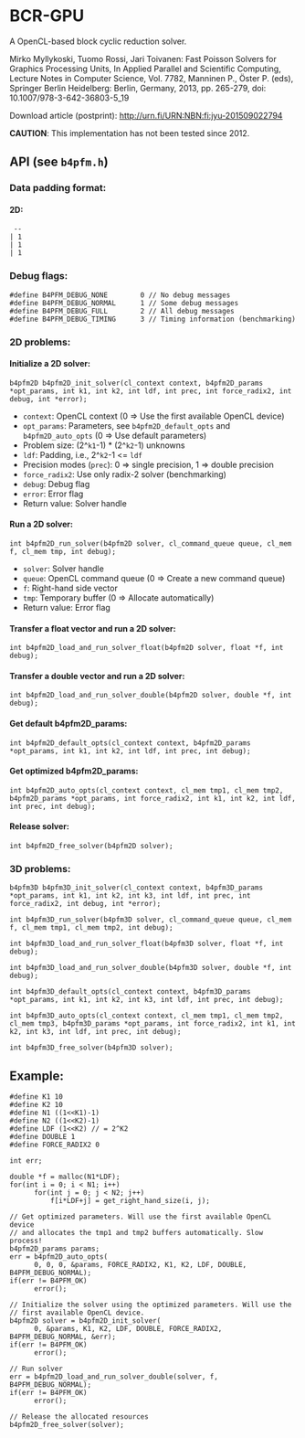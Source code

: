 # BCR-GPU
A OpenCL-based block cyclic reduction solver.

Mirko Myllykoski, Tuomo Rossi, Jari Toivanen: Fast Poisson Solvers for Graphics Processing Units, In Applied Parallel and Scientific Computing, Lecture Notes in Computer Science, Vol. 7782, Manninen P., Öster P. (eds), Springer Berlin Heidelberg: Berlin, Germany, 2013, pp. 265-279, doi: 10.1007/978-3-642-36803-5_19

Download article (postprint): http://urn.fi/URN:NBN:fi:jyu-201509022794

**CAUTION**: This implementation has not been tested since 2012. 

## API (see ```b4pfm.h```)

### Data padding format:

#### 2D:
```
 --
| 1
| 1
| 1

```

### Debug flags:
```
#define B4PFM_DEBUG_NONE		0 // No debug messages
#define B4PFM_DEBUG_NORMAL		1 // Some debug messages
#define B4PFM_DEBUG_FULL		2 // All debug messages
#define B4PFM_DEBUG_TIMING		3 // Timing information (benchmarking)
```

### 2D problems:
#### Initialize a 2D solver:
```
b4pfm2D b4pfm2D_init_solver(cl_context context, b4pfm2D_params *opt_params, int k1, int k2, int ldf, int prec, int force_radix2, int debug, int *error);
```
 * ```context```: OpenCL context (0 => Use the first available OpenCL device)
 * ```opt_params```: Parameters, see ```b4pfm2D_default_opts``` and ```b4pfm2D_auto_opts``` (0 => Use default parameters)
 * Problem size: (2^```k1```-1) * (2^```k2```-1) unknowns
 * ```ldf```: Padding, i.e., 2^```k2```-1 <= ```ldf```
 * Precision modes (```prec```): 0 => single precision, 1 => double precision
 * ```force_radix2```: Use only radix-2 solver (benchmarking)
 * ```debug```: Debug flag
 * ```error```: Error flag
 * Return value: Solver handle

#### Run a 2D solver:
```
int b4pfm2D_run_solver(b4pfm2D solver, cl_command_queue queue, cl_mem f, cl_mem tmp, int debug);
```
 * ```solver```: Solver handle
 * ```queue```: OpenCL command queue (0 => Create a new command queue)
 * ```f```: Right-hand side vector
 * ```tmp```: Temporary buffer (0 => Allocate automatically)
 * Return value: Error flag

#### Transfer a float vector and run a 2D solver:
```
int b4pfm2D_load_and_run_solver_float(b4pfm2D solver, float *f, int debug);
```

#### Transfer a double vector and run a 2D solver:
```
int b4pfm2D_load_and_run_solver_double(b4pfm2D solver, double *f, int debug);
```

#### Get default b4pfm2D_params:
```
int b4pfm2D_default_opts(cl_context context, b4pfm2D_params *opt_params, int k1, int k2, int ldf, int prec, int debug);
```

#### Get optimized b4pfm2D_params:
```
int b4pfm2D_auto_opts(cl_context context, cl_mem tmp1, cl_mem tmp2, b4pfm2D_params *opt_params, int force_radix2, int k1, int k2, int ldf, int prec, int debug);
```
#### Release solver:
```
int b4pfm2D_free_solver(b4pfm2D solver);
```

### 3D problems:
```
b4pfm3D b4pfm3D_init_solver(cl_context context, b4pfm3D_params *opt_params, int k1, int k2, int k3, int ldf, int prec, int force_radix2, int debug, int *error);
```
```
int b4pfm3D_run_solver(b4pfm3D solver, cl_command_queue queue, cl_mem f, cl_mem tmp1, cl_mem tmp2, int debug);
```
```
int b4pfm3D_load_and_run_solver_float(b4pfm3D solver, float *f, int debug);
```
```
int b4pfm3D_load_and_run_solver_double(b4pfm3D solver, double *f, int debug);
```
```
int b4pfm3D_default_opts(cl_context context, b4pfm3D_params *opt_params, int k1, int k2, int k3, int ldf, int prec, int debug);
```
```
int b4pfm3D_auto_opts(cl_context context, cl_mem tmp1, cl_mem tmp2, cl_mem tmp3, b4pfm3D_params *opt_params, int force_radix2, int k1, int k2, int k3, int ldf, int prec, int debug);
```
```
int b4pfm3D_free_solver(b4pfm3D solver);
```

## Example:
```
#define K1 10
#define K2 10
#define N1 ((1<<K1)-1)
#define N2 ((1<<K2)-1)
#define LDF (1<<K2) // = 2^K2
#define DOUBLE 1
#define FORCE_RADIX2 0

int err;

double *f = malloc(N1*LDF);
for(int i = 0; i < N1; i++)
      for(int j = 0; j < N2; j++)
          f[i*LDF+j] = get_right_hand_size(i, j);

// Get optimized parameters. Will use the first available OpenCL device 
// and allocates the tmp1 and tmp2 buffers automatically. Slow process!
b4pfm2D_params params;
err = b4pfm2D_auto_opts(
      0, 0, 0, &params, FORCE_RADIX2, K1, K2, LDF, DOUBLE, B4PFM_DEBUG_NORMAL);
if(err != B4PFM_OK) 
      error();

// Initialize the solver using the optimized parameters. Will use the 
// first available OpenCL device.
b4pfm2D solver = b4pfm2D_init_solver(
      0, &params, K1, K2, LDF, DOUBLE, FORCE_RADIX2, B4PFM_DEBUG_NORMAL, &err);
if(err != B4PFM_OK) 
      error();

// Run solver
err = b4pfm2D_load_and_run_solver_double(solver, f, B4PFM_DEBUG_NORMAL);
if(err != B4PFM_OK) 
      error();

// Release the allocated resources
b4pfm2D_free_solver(solver);

```
